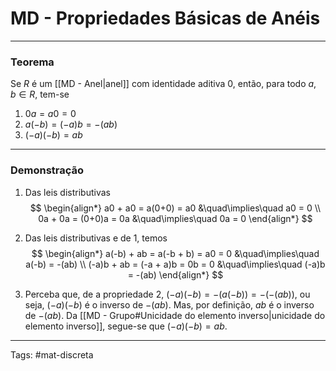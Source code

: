 # MD - Propriedades Básicas de Anéis

---

### Teorema

Se $R$ é um [[MD - Anel|anel]] com identidade aditiva $0$, então, para todo $a,b \in R$, tem-se

1. $0a = a0 = 0$
2. $a(-b)=(-a)b=-(ab)$
3. $(-a)(-b)=ab$

---

### Demonstração

1. Das leis distributivas
$$
\begin{align*}
a0 + a0 = a(0+0) = a0 &\quad\implies\quad a0 = 0 \\
0a + 0a = (0+0)a = 0a &\quad\implies\quad 0a = 0
\end{align*}
$$

2. Das leis distributivas e de 1, temos
$$
\begin{align*}
a(-b) + ab = a(-b + b) = a0 = 0 &\quad\implies\quad a(-b) = -(ab) \\
(-a)b + ab = (-a + a)b = 0b = 0 &\quad\implies\quad (-a)b = -(ab) 
\end{align*}
$$

3. Perceba que, de a propriedade 2, $(-a)(-b) = -(a(-b)) = -(-(ab))$, ou seja, $(-a)(-b)$ é o inverso de $-(ab)$. Mas, por definição, $ab$ é o inverso de $-(ab)$. Da [[MD - Grupo#Unicidade do elemento inverso|unicidade do elemento inverso]], segue-se que $(-a)(-b)=ab$.

---

Tags: #mat-discreta 